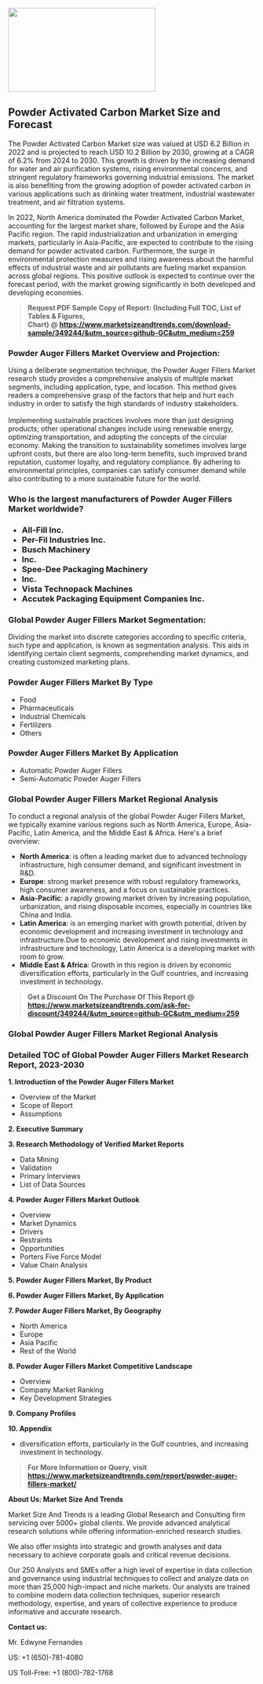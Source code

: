 <p><img class="alignnone size-medium wp-image-20088" src="https://ffe5etoiles.com/wp-content/uploads/2024/12/MST1-300x171.png" alt="" width="300" height="171" /></p><h2>Powder Activated Carbon Market Size and Forecast</h2><p>The Powder Activated Carbon Market size was valued at USD 6.2 Billion in 2022 and is projected to reach USD 10.2 Billion by 2030, growing at a CAGR of 6.2% from 2024 to 2030. This growth is driven by the increasing demand for water and air purification systems, rising environmental concerns, and stringent regulatory frameworks governing industrial emissions. The market is also benefiting from the growing adoption of powder activated carbon in various applications such as drinking water treatment, industrial wastewater treatment, and air filtration systems.</p><p>In 2022, North America dominated the Powder Activated Carbon Market, accounting for the largest market share, followed by Europe and the Asia Pacific region. The rapid industrialization and urbanization in emerging markets, particularly in Asia-Pacific, are expected to contribute to the rising demand for powder activated carbon. Furthermore, the surge in environmental protection measures and rising awareness about the harmful effects of industrial waste and air pollutants are fueling market expansion across global regions. This positive outlook is expected to continue over the forecast period, with the market growing significantly in both developed and developing economies.</p></p><blockquote id="" class=""><strong>Request PDF Sample Copy of Report: (Including Full TOC, List of Tables &amp; Figures, Chart)&nbsp;@&nbsp;<strong><a href="https://www.marketsizeandtrends.com/download-sample/349244/&utm_source=github-GC&utm_medium=259" target="_blank">https://www.marketsizeandtrends.com/download-sample/349244/&utm_source=github-GC&utm_medium=259</a></strong></strong></blockquote><h3 id="" class="">Powder Auger Fillers Market&nbsp;Overview and Projection:</h3><p id="" class="">Using a deliberate segmentation technique, the Powder Auger Fillers Market research study provides a comprehensive analysis of multiple market segments, including application, type, and location. This method gives readers a comprehensive grasp of the factors that help and hurt each industry in order to satisfy the high standards of industry stakeholders. <br /> <br />Implementing sustainable practices involves more than just designing products; other operational changes include using renewable energy, optimizing transportation, and adopting the concepts of the circular economy. Making the transition to sustainability sometimes involves large upfront costs, but there are also long-term benefits, such improved brand reputation, customer loyalty, and regulatory compliance. By adhering to environmental principles, companies can satisfy consumer demand while also contributing to a more sustainable future for the world.</p><h3 id="" class="">Who is the largest manufacturers of&nbsp;Powder Auger Fillers Market worldwide?</h3><h3 class=""><p><ul><li>All-Fill Inc. </li><li> Per-Fil Industries Inc. </li><li> Busch Machinery </li><li> Inc. </li><li> Spee-Dee Packaging Machinery </li><li> Inc. </li><li> Vista Technopack Machines </li><li> Accutek Packaging Equipment Companies Inc.</li></ul></p></h3><h3 id="" class="">Global&nbsp;Powder Auger Fillers Market Segmentation:</h3><p id="" class="">Dividing the market into discrete categories according to specific criteria, such type and application, is known as segmentation analysis. This aids in identifying certain client segments, comprehending market dynamics, and creating customized marketing plans.</p><h3 id="" class="">Powder Auger Fillers Market&nbsp;By Type</h3><p><p><ul><li>Food</li><li> Pharmaceuticals</li><li> Industrial Chemicals</li><li> Fertilizers</li><li> Others</p></li></ul></p></p><h3 id="" class="">Powder Auger Fillers Market&nbsp;By Application</h3><p class=""><p><ul><li>Automatic Powder Auger Fillers</li><li> Semi-Automatic Powder Auger Fillers</li></ul></p></p><h3 id="" class="">Global Powder Auger Fillers Market Regional Analysis</h3><p id="" class="">To conduct a regional analysis of the global Powder Auger Fillers Market, we typically examine various regions such as North America, Europe, Asia-Pacific, Latin America, and the Middle East &amp; Africa. Here's a brief overview:</p><ul><li><strong>North America</strong>: is often a leading market due to advanced technology infrastructure, high consumer demand, and significant investment in R&amp;D.</li><li><strong>Europe</strong>: strong market presence with robust regulatory frameworks, high consumer awareness, and a focus on sustainable practices.</li><li><strong>Asia-Pacific</strong>: a rapidly growing market driven by increasing population, urbanization, and rising disposable incomes, especially in countries like China and India.</li><li><strong>Latin America</strong>: is an emerging market with growth potential, driven by economic development and increasing investment in technology and infrastructure.Due to economic development and rising investments in infrastructure and technology, Latin America is a developing market with room to grow.</li><li><strong>Middle East &amp; Africa</strong>: Growth in this region is driven by economic diversification efforts, particularly in the Gulf countries, and increasing investment in technology.</li></ul><blockquote id="" class=""><strong>Get a Discount On The Purchase Of This Report @ <strong><a href="https://www.marketsizeandtrends.com/ask-for-discount/349244/&utm_source=github-GC&utm_medium=259" target="_blank">https://www.marketsizeandtrends.com/ask-for-discount/349244/&utm_source=github-GC&utm_medium=259</a></strong></strong></blockquote><h3 id="" class="">Global Powder Auger Fillers Market Regional Analysis</h3><h3 id="" class="">Detailed TOC of Global Powder Auger Fillers Market Research Report, 2023-2030</h3><p id="" class=""><strong>1. Introduction of the Powder Auger Fillers Market</strong></p><ul><li>Overview of the Market</li><li>Scope of Report</li><li>Assumptions</li></ul><p id="" class=""><strong>2. Executive Summary</strong></p><p id="" class=""><strong>3. Research Methodology of Verified Market Reports</strong></p><ul><li>Data Mining</li><li>Validation</li><li>Primary Interviews</li><li>List of Data Sources</li></ul><p id="" class=""><strong>4. Powder Auger Fillers Market Outlook</strong></p><ul><li>Overview</li><li>Market Dynamics</li><li>Drivers</li><li>Restraints</li><li>Opportunities</li><li>Porters Five Force Model</li><li>Value Chain Analysis</li></ul><p id="" class=""><strong>5. Powder Auger Fillers Market, By Product</strong></p><p id="" class=""><strong>6. Powder Auger Fillers Market, By Application</strong></p><p id="" class=""><strong>7. Powder Auger Fillers Market, By Geography</strong></p><ul><li>North America</li><li>Europe</li><li>Asia Pacific</li><li>Rest of the World</li></ul><p id="" class=""><strong>8. Powder Auger Fillers Market Competitive Landscape</strong></p><ul><li>Overview</li><li>Company Market Ranking</li><li>Key Development Strategies</li></ul><p id="" class=""><strong>9. Company Profiles</strong></p><p id="" class=""><strong>10. Appendix</strong></p><ul><li>diversification efforts, particularly in the Gulf countries, and increasing investment in technology.</li></ul><blockquote id="" class=""><strong>For More Information or Query, visit <strong><strong><a href="https://www.marketsizeandtrends.com/report/powder-auger-fillers-market/" target="_blank">https://www.marketsizeandtrends.com/report/powder-auger-fillers-market/</a></strong></strong></strong></blockquote><p id="" class=""><strong>About Us: Market Size And Trends</strong></p><p id="" class="">Market Size And Trends is a leading Global Research and Consulting firm servicing over 5000+ global clients. We provide advanced analytical research solutions while offering information-enriched research studies.</p><p id="" class="">We also offer insights into strategic and growth analyses and data necessary to achieve corporate goals and critical revenue decisions.</p><p id="" class="">Our 250 Analysts and SMEs offer a high level of expertise in data collection and governance using industrial techniques to collect and analyze data on more than 25,000 high-impact and niche markets. Our analysts are trained to combine modern data collection techniques, superior research methodology, expertise, and years of collective experience to produce informative and accurate research.</p><p id="" class=""><strong>Contact us:</strong></p><p id="" class="">Mr. Edwyne Fernandes</p><p id="" class="">US: +1 (650)-781-4080</p><p id="" class="">US Toll-Free: +1 (800)-782-1768</p>
